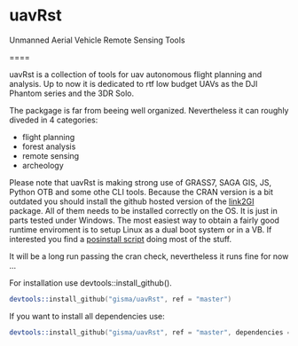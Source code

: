 # uavRst
Unmanned Aerial Vehicle Remote Sensing Tools

====

uavRst is a collection of tools for uav autonomous flight planning and analysis. Up to now it is dedicated to rtf low budget UAVs as the DJI Phantom series and the 3DR Solo.

The packgage is far from beeing well organized. Nevertheless it can roughly diveded in 4  categories:

  * flight planning 
  * forest analysis
  * remote sensing 
  * archeology


Please note that uavRst is making strong use of  GRASS7, SAGA GIS, JS, Python OTB and some othe CLI tools. Because the CRAN version is a bit outdated you should install the github hosted version of the [link2GI](https://github.com/gisma/link2GI/blob/master/README.md) package. All of them needs to be installed correctly on the OS. It is just in parts tested under Windows. The most easiest way to obtain a fairly good runtime enviroment is to setup Linux as a dual boot system or in a VB. If interested you find a [posinstall script](http://giswerk.org/doku.php?do=export_code&id=tutorials:softgis:xubuntu:xubuntugis&codeblock=0setup) doing most of the stuff.


It will be a long run passing the cran check, nevertheless it runs fine for now ...

For installation use devtools::install_github().

```S
devtools::install_github("gisma/uavRst", ref = "master")
```

If you want to install all dependencies use:

```S
devtools::install_github("gisma/uavRst", ref = "master", dependencies = TRUE, force = TRUE)
```
